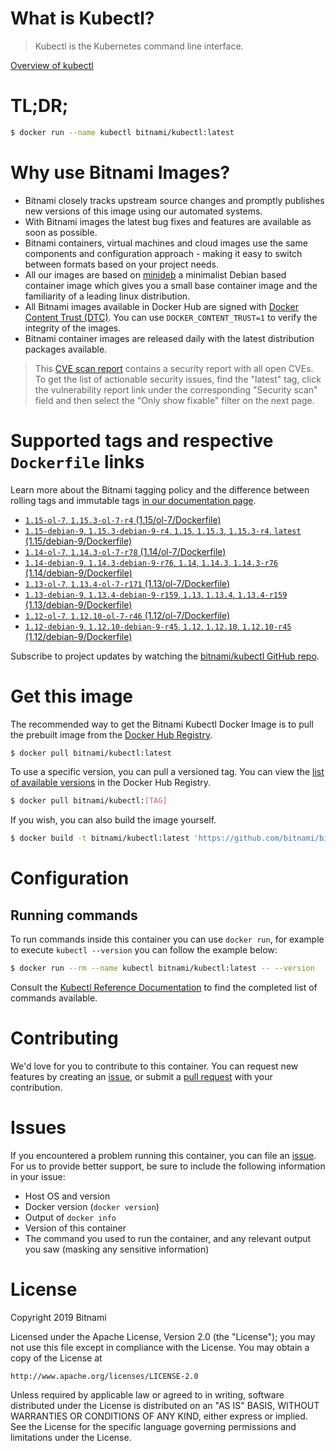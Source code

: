 
# What is Kubectl?

> Kubectl is the Kubernetes command line interface.

[Overview of kubectl](https://kubernetes.io/docs/reference/kubectl/overview/)

# TL;DR;

```bash
$ docker run --name kubectl bitnami/kubectl:latest
```

# Why use Bitnami Images?

* Bitnami closely tracks upstream source changes and promptly publishes new versions of this image using our automated systems.
* With Bitnami images the latest bug fixes and features are available as soon as possible.
* Bitnami containers, virtual machines and cloud images use the same components and configuration approach - making it easy to switch between formats based on your project needs.
* All our images are based on [minideb](https://github.com/bitnami/minideb) a minimalist Debian based container image which gives you a small base container image and the familiarity of a leading linux distribution.
* All Bitnami images available in Docker Hub are signed with [Docker Content Trust (DTC)](https://docs.docker.com/engine/security/trust/content_trust/). You can use `DOCKER_CONTENT_TRUST=1` to verify the integrity of the images.
* Bitnami container images are released daily with the latest distribution packages available.


> This [CVE scan report](https://quay.io/repository/bitnami/kubectl?tab=tags) contains a security report with all open CVEs. To get the list of actionable security issues, find the "latest" tag, click the vulnerability report link under the corresponding "Security scan" field and then select the "Only show fixable" filter on the next page.

# Supported tags and respective `Dockerfile` links

Learn more about the Bitnami tagging policy and the difference between rolling tags and immutable tags [in our documentation page](https://docs.bitnami.com/containers/how-to/understand-rolling-tags-containers/).


* [`1.15-ol-7`, `1.15.3-ol-7-r4` (1.15/ol-7/Dockerfile)](https://github.com/bitnami/bitnami-docker-kubectl/blob/1.15.3-ol-7-r4/1.15/ol-7/Dockerfile)
* [`1.15-debian-9`, `1.15.3-debian-9-r4`, `1.15`, `1.15.3`, `1.15.3-r4`, `latest` (1.15/debian-9/Dockerfile)](https://github.com/bitnami/bitnami-docker-kubectl/blob/1.15.3-debian-9-r4/1.15/debian-9/Dockerfile)
* [`1.14-ol-7`, `1.14.3-ol-7-r78` (1.14/ol-7/Dockerfile)](https://github.com/bitnami/bitnami-docker-kubectl/blob/1.14.3-ol-7-r78/1.14/ol-7/Dockerfile)
* [`1.14-debian-9`, `1.14.3-debian-9-r76`, `1.14`, `1.14.3`, `1.14.3-r76` (1.14/debian-9/Dockerfile)](https://github.com/bitnami/bitnami-docker-kubectl/blob/1.14.3-debian-9-r76/1.14/debian-9/Dockerfile)
* [`1.13-ol-7`, `1.13.4-ol-7-r171` (1.13/ol-7/Dockerfile)](https://github.com/bitnami/bitnami-docker-kubectl/blob/1.13.4-ol-7-r171/1.13/ol-7/Dockerfile)
* [`1.13-debian-9`, `1.13.4-debian-9-r159`, `1.13`, `1.13.4`, `1.13.4-r159` (1.13/debian-9/Dockerfile)](https://github.com/bitnami/bitnami-docker-kubectl/blob/1.13.4-debian-9-r159/1.13/debian-9/Dockerfile)
* [`1.12-ol-7`, `1.12.10-ol-7-r46` (1.12/ol-7/Dockerfile)](https://github.com/bitnami/bitnami-docker-kubectl/blob/1.12.10-ol-7-r46/1.12/ol-7/Dockerfile)
* [`1.12-debian-9`, `1.12.10-debian-9-r45`, `1.12`, `1.12.10`, `1.12.10-r45` (1.12/debian-9/Dockerfile)](https://github.com/bitnami/bitnami-docker-kubectl/blob/1.12.10-debian-9-r45/1.12/debian-9/Dockerfile)

Subscribe to project updates by watching the [bitnami/kubectl GitHub repo](https://github.com/bitnami/bitnami-docker-kubectl).

# Get this image

The recommended way to get the Bitnami Kubectl Docker Image is to pull the prebuilt image from the [Docker Hub Registry](https://hub.docker.com/r/bitnami/kubectl).

```bash
$ docker pull bitnami/kubectl:latest
```

To use a specific version, you can pull a versioned tag. You can view the [list of available versions](https://hub.docker.com/r/bitnami/kubectl/tags/) in the Docker Hub Registry.

```bash
$ docker pull bitnami/kubectl:[TAG]
```

If you wish, you can also build the image yourself.

```bash
$ docker build -t bitnami/kubectl:latest 'https://github.com/bitnami/bitnami-docker-kubectl.git#master:1.15/debian-9'
```

# Configuration

## Running commands

To run commands inside this container you can use `docker run`, for example to execute `kubectl --version` you can follow the example below:

```bash
$ docker run --rm --name kubectl bitnami/kubectl:latest -- --version
```

Consult the [Kubectl Reference Documentation](https://kubernetes.io/docs/reference/generated/kubectl/kubectl-commands) to find the completed list of commands available.

# Contributing

We'd love for you to contribute to this container. You can request new features by creating an [issue](https://github.com/bitnami/bitnami-docker-kubectl/issues), or submit a [pull request](https://github.com/bitnami/bitnami-docker-kubectl/pulls) with your contribution.

# Issues

If you encountered a problem running this container, you can file an [issue](https://github.com/bitnami/bitnami-docker-kubectl/issues). For us to provide better support, be sure to include the following information in your issue:

- Host OS and version
- Docker version (`docker version`)
- Output of `docker info`
- Version of this container
- The command you used to run the container, and any relevant output you saw (masking any sensitive information)

# License

Copyright 2019 Bitnami

Licensed under the Apache License, Version 2.0 (the "License");
you may not use this file except in compliance with the License.
You may obtain a copy of the License at

    http://www.apache.org/licenses/LICENSE-2.0

Unless required by applicable law or agreed to in writing, software
distributed under the License is distributed on an "AS IS" BASIS,
WITHOUT WARRANTIES OR CONDITIONS OF ANY KIND, either express or implied.
See the License for the specific language governing permissions and
limitations under the License.
